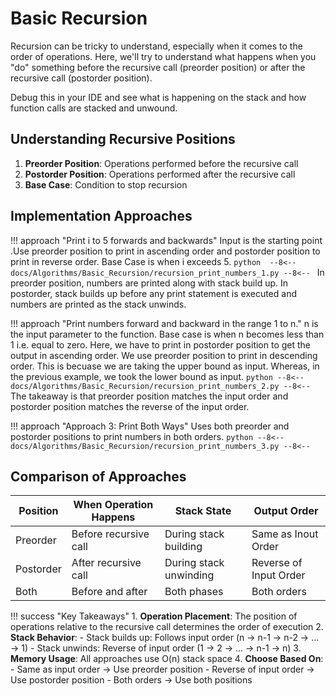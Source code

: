 # Basic Recursion

Recursion can be tricky to understand, especially when it comes to the order of operations. Here, we'll try to understand what happens when you "do" something before the recursive call (preorder position) or after the recursive call (postorder position). 

Debug this in your IDE and see what is happening on the stack and how function calls are stacked and unwound.


## Understanding Recursive Positions

1. **Preorder Position**: Operations performed before the recursive call
2. **Postorder Position**: Operations performed after the recursive call
3. **Base Case**: Condition to stop recursion

## Implementation Approaches

!!! approach "Print i to 5 forwards and backwards"
    Input is the starting point .Use preorder position to print in ascending order and postorder position to print in reverse order. Base Case is when i exceeds 5.
    ```python 
    --8<--
    docs/Algorithms/Basic_Recursion/recursion_print_numbers_1.py
    --8<--
    ```
    In preorder position, numbers are printed along with stack build up. In postorder, stack builds up before any print statement is executed and numbers are printed as the stack unwinds.
    
!!! approach "Print numbers forward and backward in the range 1 to n." 
    n is the input parameter to the function. Base case is when n becomes less than 1 i.e. equal to zero. Here, we have to print in postorder position to get the output in ascending order. We use preorder position to print in descending order. This is becuase we are taking the upper bound as input. Whereas, in the previous example, we took the lower bound as input. 
    ```python
    --8<--
    docs/Algorithms/Basic_Recursion/recursion_print_numbers_2.py
    --8<--
    ```
    The takeaway is that preorder position matches the input order and postorder position matches the reverse of the input order.

!!! approach "Approach 3: Print Both Ways"
    Uses both preorder and postorder positions to print numbers in both orders.
    ```python
    --8<--
    docs/Algorithms/Basic_Recursion/recursion_print_numbers_3.py
    --8<--
    ```

## Comparison of Approaches

| Position | When Operation Happens | Stack State | Output Order |
|----------|----------------------|-------------|--------------|
| Preorder | Before recursive call | During stack building | Same as Inout Order |
| Postorder | After recursive call | During stack unwinding | Reverse of Input Order |
| Both | Before and after | Both phases | Both orders |


!!! success "Key Takeaways"
    1. **Operation Placement**: The position of operations relative to the recursive call determines the order of execution
    2. **Stack Behavior**:
        - Stack builds up: Follows input order (n → n-1 → n-2 → ... → 1)
        - Stack unwinds: Reverse of input order (1 → 2 → ... → n-1 → n)
    3. **Memory Usage**: All approaches use O(n) stack space
    4. **Choose Based On**:
        - Same as input order → Use preorder position
        - Reverse of input order → Use postorder position
        - Both orders → Use both positions